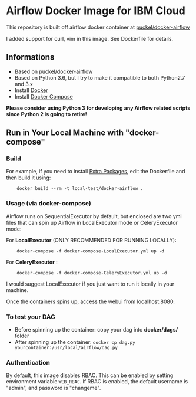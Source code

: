 # Airflow Docker Image for IBM Cloud
This repository is built off airflow docker container at [puckel/docker-airflow](https://github.com/puckel/docker-airflow)

I added support for curl, vim in this image. See Dockerfile for details.

## Informations

* Based on [puckel/docker-airflow](https://github.com/puckel/docker-airflow)
* Based on Python 3.6, but I try to make it compatible to both Python2.7 and 3.x
* Install [Docker](https://www.docker.com/)
* Install [Docker Compose](https://docs.docker.com/compose/install/)

**Please consider using Python 3 for developing any Airflow related scripts since Python 2 is going to retire!**

## Run in Your Local Machine with "docker-compose"
### Build

For example, if you need to install [Extra Packages](https://pythonhosted.org/airflow/installation.html#extra-package), edit the Dockerfile and then build it using:

        docker build --rm -t local-test/docker-airflow .

### Usage (via docker-compose)
Airflow runs on SequentialExecutor by default, but enclosed are two yml files that can spin up Airflow in LocalExecutor mode or CeleryExecutor mode:

For **LocalExecutor** (ONLY RECOMMENDED FOR RUNNING LOCALLY):

        docker-compose -f docker-compose-LocalExecutor.yml up -d

For **CeleryExecutor** :

        docker-compose -f docker-compose-CeleryExecutor.yml up -d

I would suggest LocalExecutor if you just want to run it locally in your machine.

Once the containers spins up, access the webui from localhost:8080.

### To test your DAG 
* Before spinning up the container: copy your dag into **docker/dags/** folder
* After spinning up the container: ```docker cp dag.py yourcontainer:/usr/local/airflow/dag.py```

### Authentication
By default, this image disables RBAC. This can be enabled by setting environment variable `WEB_RBAC`.
If RBAC is enabled, the default username is "admin", and password is "changeme".